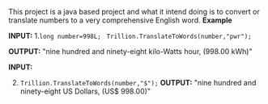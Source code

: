 
This project is a java based project and what it intend doing is to convert or translate numbers to a very comprehensive English word.
**Example**


 **INPUT:**
      1.`long number=998L;`
 ` Trillion.TranslateToWords(number,"pwr");`

 **OUTPUT:**  "nine hundred and ninety-eight kilo-Watts hour, (998.00 kWh)"


**INPUT:** 
  
2. `Trillion.TranslateToWords(number,"$");` 
**OUTPUT:**  "nine hundred and ninety-eight US Dollars, (US$ 998.00)"



